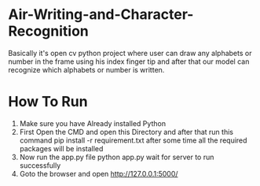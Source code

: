# Air-Writing-and-Character-Recognition
Basically it's open cv python project where user can draw any alphabets or number in the frame using his index finger tip and after that our model can recognize which alphabets or number is written.

# How To Run
1) Make sure you have Already installed Python
2) First Open the CMD and open this Directory and after that run this command
    pip install -r requirement.txt
   after some time all the required packages will be installed
3) Now run the app.py file
    python app.py
   wait for server to run successfully
4) Goto the browser and open
    http://127.0.0.1:5000/
